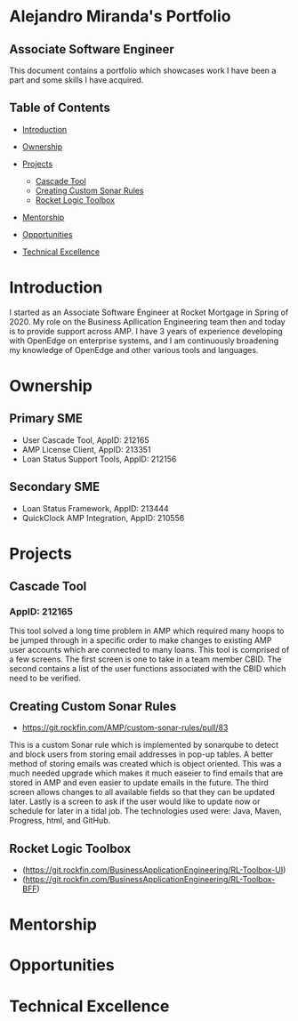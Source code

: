 # Alejandro Miranda's Portfolio
## Associate Software Engineer

This document contains a portfolio which showcases work I have been a part and some skills I have acquired. 

## Table of Contents
  * [Introduction](#introduction)
  * [Ownership](#ownership)
  * [Projects](#projects)
    * [Cascade Tool](#cascade-tool)
    * [Creating Custom Sonar Rules](#creating-custom-sonar-rules)
    * [Rocket Logic Toolbox](#rocket-logic-toolbox)
    
  * [Mentorship](#mentorship)
  * [Opportunities](#opportunities)
  * [Technical Excellence](#technical-excellence)

   
# Introduction

I started as an Associate Software Engineer at Rocket Mortgage in Spring of 2020. My role on the Business Apllication Engineering team then and today is to provide support across AMP. I have 3 years of experience developing with OpenEdge on enterprise systems, and I am continuously broadening my knowledge of OpenEdge and other various tools and languages.

# Ownership
## Primary SME
  * User Cascade Tool, AppID: 212165
  * AMP License Client, AppID: 213351
  * Loan Status Support Tools, AppID: 212156
## Secondary SME
  * Loan Status Framework, AppID: 213444
  * QuickClock AMP Integration, AppID: 210556

# Projects
  
## Cascade Tool
### AppID: 212165
This tool solved a long time problem in AMP which required many hoops to be jumped through in a specific order to make changes to existing AMP user accounts which are connected to many loans. 
This tool is comprised of a few screens. The first screen is one to take in a team member CBID. The second contains a list of the user functions associated with the CBID which need to be verified. 

## Creating Custom Sonar Rules
  *  https://git.rockfin.com/AMP/custom-sonar-rules/pull/83

This is a custom Sonar rule which is implemented by sonarqube to detect and block users from storing email addresses in pop-up tables. A better method of storing emails was created which is object oriented. This was a much needed upgrade which makes it much easeier to find emails that are stored in AMP and even easier to update emails in the future. The third screen allows changes to all available fields so that they can be updated later. Lastly is a screen to ask if the user would like to update now or schedule for later in a tidal job.
The technologies used were: Java, Maven, Progress, html, and GitHub.

    
       
## Rocket Logic Toolbox
  *  (https://git.rockfin.com/BusinessApplicationEngineering/RL-Toolbox-UI) 
  *  (https://git.rockfin.com/BusinessApplicationEngineering/RL-Toolbox-BFF)
  
# Mentorship

# Opportunities


# Technical Excellence

